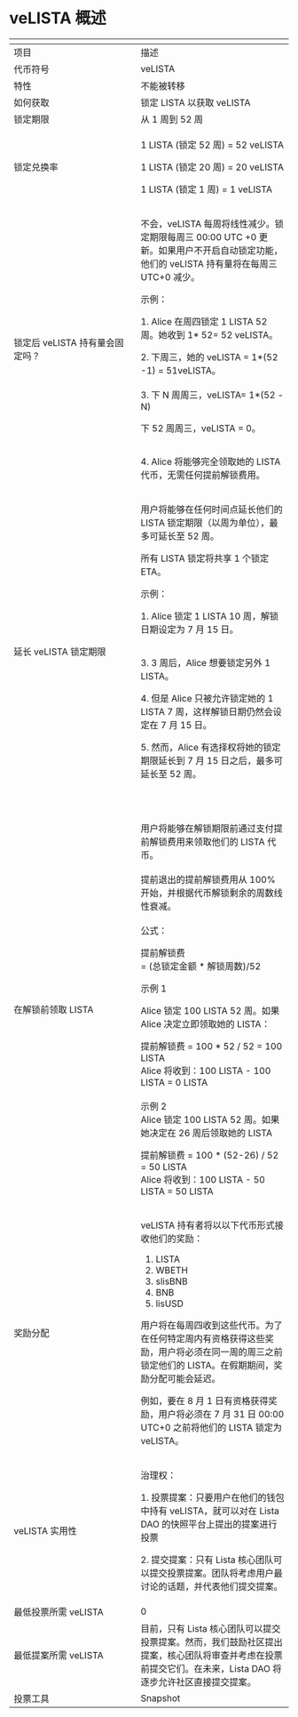 # veLISTA 概述

<table data-header-hidden><thead><tr><th width="213"></th><th></th></tr></thead><tbody><tr><td>项目</td><td>描述</td></tr><tr><td>代币符号</td><td>veLISTA</td></tr><tr><td>特性</td><td>不能被转移</td></tr><tr><td>如何获取</td><td>锁定 LISTA 以获取 veLISTA</td></tr><tr><td>锁定期限</td><td>从 1 周到 52 周</td></tr><tr><td>锁定兑换率</td><td><p>1 LISTA (锁定 52 周) = 52 veLISTA</p><p>1 LISTA (锁定 20 周) = 20 veLISTA</p><p>1 LISTA (锁定 1 周) = 1 veLISTA</p></td></tr><tr><td>锁定后 veLISTA 持有量会固定吗？</td><td><p>不会，veLISTA 每周将线性减少。锁定期限每周三 00:00 UTC +0 更新。如果用户不开启自动锁定功能，他们的 veLISTA 持有量将在每周三 UTC+0 减少。<br></p><p>示例：<br></p><p>1. Alice 在周四锁定 1 LISTA 52 周。她收到 1* 52= 52 veLISTA。<br></p><p>2. 下周三，她的 veLISTA = 1*(52 -1) = 51veLISTA。<br><br>3. 下 N 周周三，veLISTA= 1*(52 -N)</p><p>下 52 周周三，veLISTA = 0。</p><p><br>4. Alice 将能够完全领取她的 LISTA 代币，无需任何提前解锁费用。</p></td></tr><tr><td>延长 veLISTA 锁定期限</td><td><p>用户将能够在任何时间点延长他们的 LISTA 锁定期限（以周为单位），最多可延长至 52 周。<br></p><p>所有 LISTA 锁定将共享 1 个锁定 ETA。<br></p><p>示例：</p><p>1. Alice 锁定 1 LISTA 10 周，解锁日期设定为 7 月 15 日。</p><p><br>3. 3 周后，Alice 想要锁定另外 1 LISTA。<br></p><p>4. 但是 Alice 只被允许锁定她的 1 LISTA 7 周，这样解锁日期仍然会设定在 7 月 15 日。<br></p><p>5. 然而，Alice 有选择权将她的锁定期限延长到 7 月 15 日之后，最多可延长至 52 周。</p><p><br></p></td></tr><tr><td>在解锁前领取 LISTA</td><td><p>用户将能够在解锁期限前通过支付提前解锁费用来领取他们的 LISTA 代币。<br><br>提前退出的提前解锁费用从 100% 开始，并根据代币解锁剩余的周数线性衰减。<br><br>公式：</p><p>提前解锁费<br>= (总锁定金额 * 解锁周数)/52<br></p><p>示例 1</p><p>Alice 锁定 100 LISTA 52 周。如果 Alice 决定立即领取她的 LISTA：</p><p>提前解锁费 = 100 * 52 / 52 = 100 LISTA<br>Alice 将收到：100 LISTA - 100 LISTA = 0 LISTA<br><br>示例 2<br>Alice 锁定 100 LISTA 52 周。如果她决定在 26 周后领取她的 LISTA</p><p>提前解锁费 = 100 * (52-26) / 52 = 50 LISTA<br>Alice 将收到：100 LISTA - 50 LISTA = 50 LISTA</p></td></tr><tr><td>奖励分配</td><td><p>veLISTA 持有者将以以下代币形式接收他们的奖励：</p><ol><li>LISTA</li><li>WBETH</li><li>slisBNB</li><li>BNB</li><li>lisUSD</li></ol><p>用户将在每周四收到这些代币。为了在任何特定周内有资格获得这些奖励，用户将必须在同一周的周三之前锁定他们的 LISTA。在假期期间，奖励分配可能会延迟。</p><p>例如，要在 8 月 1 日有资格获得奖励，用户将必须在 7 月 31 日 00:00 UTC+0 之前将他们的 LISTA 锁定为 veLISTA。</p></td></tr><tr><td>veLISTA 实用性</td><td><p>治理权：<br></p><p>1. 投票提案：只要用户在他们的钱包中持有 veLISTA，就可以对在 Lista DAO 的快照平台上提出的提案进行投票<br></p><p>2. 提交提案：只有 Lista 核心团队可以提交投票提案。团队将考虑用户最讨论的话题，并代表他们提交提案。</p></td></tr><tr><td>最低投票所需 veLISTA</td><td>0</td></tr><tr><td>最低提案所需 veLISTA</td><td>目前，只有 Lista 核心团队可以提交投票提案。然而，我们鼓励社区提出提案，核心团队将审查并考虑在投票前提交它们。在未来，Lista DAO 将逐步允许社区直接提交提案。</td></tr><tr><td>投票工具</td><td>Snapshot</td></tr></tbody></table>
